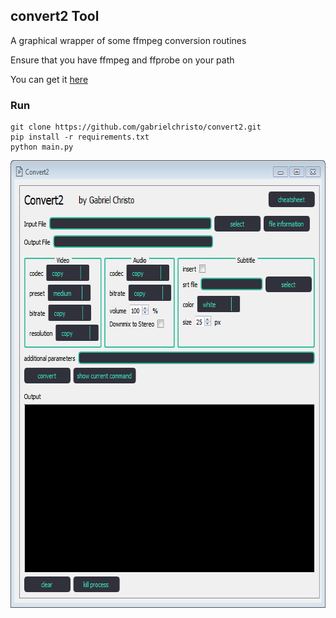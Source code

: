 ## convert2 Tool ##

A graphical wrapper of some ffmpeg conversion routines

Ensure that you have ffmpeg and ffprobe on your path

You can get it [here](https://ffmpeg.org/download.html)

### Run ###

```
git clone https://github.com/gabrielchristo/convert2.git
pip install -r requirements.txt
python main.py
```

<img src="screenshot.png" width="641" height="716">